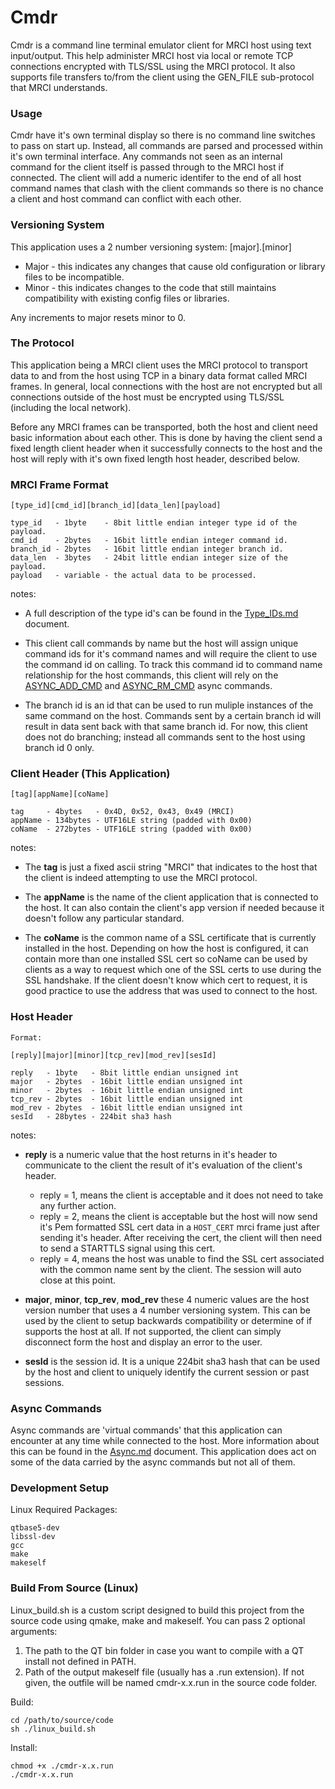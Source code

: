 # Cmdr #

Cmdr is a command line terminal emulator client for MRCI host using text input/output. This help administer MRCI host via local or remote TCP connections encrypted with TLS/SSL using the MRCI protocol. It also supports file transfers to/from the client using the GEN_FILE sub-protocol that MRCI understands.

### Usage ###

Cmdr have it's own terminal display so there is no command line switches to pass on start up. Instead, all commands are parsed and processed within it's own terminal interface. Any commands not seen as an internal command for the client itself is passed through to the MRCI host if connected. The client will add a numeric identifer to the end of all host command names that clash with the client commands so there is no chance a client and host command can conflict with each other.  

### Versioning System ###

This application uses a 2 number versioning system: [major].[minor]

* Major - this indicates any changes that cause old configuration or library files to be incompatible.
* Minor - this indicates changes to the code that still maintains compatibility with existing config files or libraries.

Any increments to major resets minor to 0.

### The Protocol ###

This application being a MRCI client uses the MRCI protocol to transport data to and from the host using TCP in a binary data format called MRCI frames. In general, local connections with the host are not encrypted but all connections outside of the host must be encrypted using TLS/SSL (including the local network).

Before any MRCI frames can be transported, both the host and client need basic information about each other. This is done by having the client send a fixed length client header when it successfully connects to the host and the host will reply with it's own fixed length host header, described below.

### MRCI Frame Format ###

```
[type_id][cmd_id][branch_id][data_len][payload]

type_id   - 1byte    - 8bit little endian integer type id of the payload.
cmd_id    - 2bytes   - 16bit little endian integer command id.
branch_id - 2bytes   - 16bit little endian integer branch id.
data_len  - 3bytes   - 24bit little endian integer size of the payload.
payload   - variable - the actual data to be processed.
```

notes:

* A full description of the type id's can be found in the [Type_IDs.md](type_ids.md) document.

* This client call commands by name but the host will assign unique command ids for it's command names and will require the client to use the command id on calling. To track this command id to command name relationship for the host commands, this client will rely on the [ASYNC_ADD_CMD](async.md) and [ASYNC_RM_CMD](async.md) async commands.

* The branch id is an id that can be used to run muliple instances of the same command on the host. Commands sent by a certain branch id will result in data sent back with that same branch id. For now, this client does not do branching; instead all commands sent to the host using branch id 0 only.

### Client Header (This Application) ###

```
[tag][appName][coName]

tag     - 4bytes   - 0x4D, 0x52, 0x43, 0x49 (MRCI)
appName - 134bytes - UTF16LE string (padded with 0x00)
coName  - 272bytes - UTF16LE string (padded with 0x00)
```

notes:

* The **tag** is just a fixed ascii string "MRCI" that indicates to the host that the client is indeed attempting to use the MRCI protocol.

* The **appName** is the name of the client application that is connected to the host. It can also contain the client's app version if needed because it doesn't follow any particular standard.

* The **coName** is the common name of a SSL certificate that is currently installed in the host. Depending on how the host is configured, it can contain more than one installed SSL cert so coName can be used by clients as a way to request which one of the SSL certs to use during the SSL handshake. If the client doesn't know which cert to request, it is good practice to use the address that was used to connect to the host.

### Host Header ###

```
Format:

[reply][major][minor][tcp_rev][mod_rev][sesId]

reply   - 1byte   - 8bit little endian unsigned int
major   - 2bytes  - 16bit little endian unsigned int
minor   - 2bytes  - 16bit little endian unsigned int
tcp_rev - 2bytes  - 16bit little endian unsigned int
mod_rev - 2bytes  - 16bit little endian unsigned int
sesId   - 28bytes - 224bit sha3 hash
```

notes:

* **reply** is a numeric value that the host returns in it's header to communicate to the client the result of it's evaluation of the client's header.

    * reply = 1, means the client is acceptable and it does not need to take any further action.
    * reply = 2, means the client is acceptable but the host will now send it's Pem formatted SSL cert data in a ```HOST_CERT``` mrci frame just after sending it's header. After receiving the cert, the client will then need to send a STARTTLS signal using this cert.
    * reply = 4, means the host was unable to find the SSL cert associated with the common name sent by the client. The session will auto close at this point.

* **major**, **minor**, **tcp_rev**, **mod_rev** these 4 numeric values are the host version number that uses a 4 number versioning system. This can be used by the client to setup backwards compatibility or determine of if supports the host at all. If not supported, the client can simply disconnect form the host and display an error to the user.

* **sesId** is the session id. It is a unique 224bit sha3 hash that can be used by the host and client to uniquely identify the current session or past sessions.

### Async Commands ###

Async commands are 'virtual commands' that this application can encounter at any time while connected to the host. More information about this can be found in the [Async.md](Async.md) document. This application does act on some of the data carried by the async commands but not all of them.

### Development Setup ###

Linux Required Packages:
```
qtbase5-dev
libssl-dev
gcc
make
makeself
```

### Build From Source (Linux) ###

Linux_build.sh is a custom script designed to build this project from the source code using qmake, make and makeself. You can pass 2 optional arguments:

1. The path to the QT bin folder in case you want to compile with a QT install not defined in PATH.
2. Path of the output makeself file (usually has a .run extension). If not given, the outfile will be named cmdr-x.x.run in the source code folder.

Build:
```
cd /path/to/source/code
sh ./linux_build.sh
```
Install:
```
chmod +x ./cmdr-x.x.run
./cmdr-x.x.run
```
